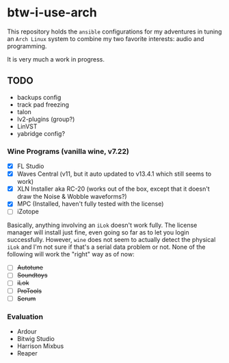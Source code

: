 # btw-i-use-arch

This repository holds the `ansible` configurations for my adventures in tuning an `Arch Linux` system to combine my two favorite interests: audio and programming.

It is very much a work in progress.

## TODO
- backups config
- track pad freezing
- talon
- lv2-plugins (group?)
- LinVST
- yabridge config?

### Wine Programs (vanilla wine, v7.22)
- [x] FL Studio
- [x] Waves Central (v11, but it auto updated to v13.4.1 which still seems to work) 
- [x] XLN Installer aka RC-20 (works out of the box, except that it doesn't draw the Noise & Wobble waveforms?)
- [x] MPC (Installed, haven't fully tested with the license)
- [ ] iZotope

Basically, anything involving an `iLok` doesn't work fully. The license manager will install just fine, even going so far as to let you login successfully. However, `wine` does not seem to actually detect the physical `iLok` and I'm not sure if that's a serial data problem or not. None of the following will work the "right" way as of now:
- [ ] ~~Autotune~~
- [ ] ~~Soundtoys~~
- [ ] ~~iLok~~
- [ ] ~~ProTools~~
- [ ] ~~Serum~~

### Evaluation
- Ardour
- Bitwig Studio
- Harrison Mixbus
- Reaper
